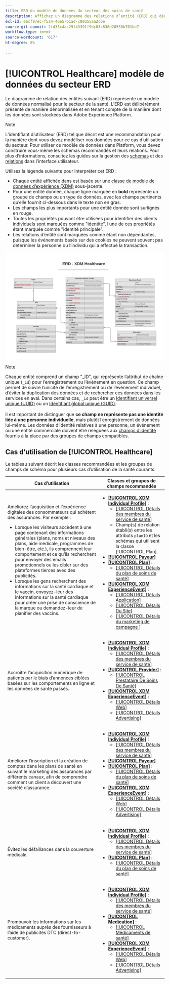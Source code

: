 ```yaml
---
title: ERD du modèle de données du secteur des soins de santé
description: Affichez un diagramme des relations d’entité (ERD) qui décrit un modèle de données normalisé pour le secteur de la santé. Ce modèle de données est compatible avec le modèle de données d’expérience (XDM) à utiliser dans Adobe Experience Platform.
exl-id: ebcf97ec-f5a4-46e5-b1ad-c80d55aa2c6e
source-git-commit: 2fd35c4ac29f43391f9dc03c636d20558b701be7
workflow-type: tm+mt
source-wordcount: '617'
ht-degree: 8%

---
```


# [!UICONTROL Healthcare] modèle de données du secteur ERD

Le diagramme de relation des entités suivant (ERD) représente un modèle de données normalisé pour le secteur de la santé. L’ERD est délibérément présenté de manière dénormalisée et en tenant compte de la manière dont les données sont stockées dans Adobe Experience Platform.

>[!NOTE]
>
>L’identifiant d’utilisateur (ERD) tel que décrit est une recommandation pour la manière dont vous devez modéliser vos données pour ce cas d’utilisation du secteur. Pour utiliser ce modèle de données dans Platform, vous devez construire vous-même les schémas recommandés et leurs relations. Pour plus d’informations, consultez les guides sur la gestion des [schémas](../../ui/resources/schemas.md) et des [relations](../../tutorials/relationship-ui.md) dans l’interface utilisateur.

Utilisez la légende suivante pour interpréter cet ERD :

* Chaque entité affichée dans est basée sur une [classe de modèle de données d’expérience (XDM)](../composition.md#class) sous-jacente.
* Pour une entité donnée, chaque ligne marquée en **bold** représente un groupe de champs ou un type de données, avec les champs pertinents qu’elle fournit ci-dessous dans le texte non en gras.
* Les champs les plus importants pour une entité donnée sont surlignés en rouge.
* Toutes les propriétés pouvant être utilisées pour identifier des clients individuels sont marquées comme &quot;identité&quot;, l’une de ces propriétés étant marquée comme &quot;identité principale&quot;.
* Les relations d’entité sont marquées comme étant non dépendantes, puisque les événements basés sur des cookies ne peuvent souvent pas déterminer la personne ou l’individu qui a effectué la transaction.

![Image montrant le diagramme de relation de l’entité pour le modèle de données du secteur de la santé](../../images/industries/healthcare.png)

>[!NOTE]
>
>Chaque entité comprend un champ &quot;_ID&quot;, qui représente l’attribut de chaîne unique (`_id`) pour l’enregistrement ou l’événement en question. Ce champ permet de suivre l’unicité de l’enregistrement ou de l’événement individuel, d’éviter la duplication des données et de rechercher ces données dans les services en aval. Dans certains cas, `_id` peut être un [Identifiant universel unique (UUID)](https://tools.ietf.org/html/rfc4122) ou un [Identifiant global unique (GUID)](https://docs.microsoft.com/fr-fr/dotnet/api/system.guid?view=net-5.0).<br><br>Il est important de distinguer que **ce champ ne représente pas une identité liée à une personne individuelle**, mais plutôt lʼenregistrement de données lui-même. Les données d’identité relatives à une personne, un événement ou une entité commerciale doivent être reléguées aux [champs d’identité](../composition.md#identity) fournis à la place par des groupes de champs compatibles.

## Cas d’utilisation de [!UICONTROL Healthcare]

Le tableau suivant décrit les classes recommandées et les groupes de champs de schéma pour plusieurs cas d’utilisation de la santé courants.

| Cas d’utilisation | Classes et groupes de champs recommandés |
| --- | --- |
| Améliorez l’acquisition et l’expérience digitales des consommateurs qui achètent des assurances. Par exemple : <ul><li>Lorsque les visiteurs accèdent à une page contenant des informations générales (plans, noms et niveaux des plans, aide médicale, programmes de bien-être, etc.), ils comprennent leur comportement et ce qu’ils recherchent pour envoyer des emails promotionnels ou les cibler sur des plateformes tierces avec des publicités.</li><li>Lorsque les gens recherchent des informations sur la santé cardiaque et le vaccin, envoyez-leur des informations sur la santé cardiaque pour créer une prise de conscience de la marque ou demandez-leur de planifier des vaccins.</li></ul> | <ul><li>**[[!UICONTROL XDM Individual Profile]](../../classes/individual-profile.md)** :<ul><li>[[!UICONTROL Détails des membres du service de santé]](../../field-groups/profile/healthcare-member-details.md)</li><li>Champ(s) de relation établi(s) entre les attributs `planID` et les schémas qui utilisent la classe [!UICONTROL Plan].</li></ul></li><li>**[[!UICONTROL Payeur]](../../classes/payer.md)**</li><li>**[[!UICONTROL Plan]](../../classes/plan.md)** :<ul><li>[[!UICONTROL Détails du plan de soins de santé]](../../field-groups/plan/healthcare-plan-details.md)</li></ul></li><li>**[[!UICONTROL XDM ExperienceEvent]](../../classes/experienceevent.md)** :<ul><li>[[!UICONTROL Détails Application]](../../field-groups/event/application-details.md)</li><li>[[!UICONTROL Détails Du Site]](../../field-groups/event/sitetool-details.md)</li><li>[[!UICONTROL  Détails du marketing de campagne ]](../../field-groups/event/campaign-marketing-details.md)</li></ul></li></ul> |
| Accroître l’acquisition numérique de patients par le biais d’annonces ciblées basées sur les comportements en ligne et les données de santé passés. | <ul><li>**[[!UICONTROL XDM Individual Profile]](../../classes/individual-profile.md)** :<ul><li>[[!UICONTROL Détails des membres du service de santé]](../../field-groups/profile/healthcare-member-details.md)</li></ul></li><li>**[[!UICONTROL Provider]](../../classes/provider.md)** :<ul><li>[[!UICONTROL Prestataire De Soins De Santé]](../../field-groups/provider/healthcare-provider.md)</li></ul></li><li>**[[!UICONTROL XDM ExperienceEvent]](../../classes/experienceevent.md)** :<ul><li>[[!UICONTROL Détails Web]](../../field-groups/event/web-details.md)</li><li>[[!UICONTROL Détails Advertising]](../../field-groups/event/advertising-details.md)</li></ul></li></ul> |
| Améliorer l’inscription et la création de comptes dans les plans de santé en suivant le marketing des assurances par différents canaux, afin de comprendre comment un client a découvert une société d’assurance. | <ul><li>**[[!UICONTROL XDM Individual Profile]](../../classes/individual-profile.md)** :<ul><li>[[!UICONTROL Détails des membres du service de santé]](../../field-groups/profile/healthcare-member-details.md)</li></ul></li><li>**[[!UICONTROL Payeur]](../../classes/payer.md)**</li><li>**[[!UICONTROL Plan]](../../classes/plan.md)** :<ul><li>[[!UICONTROL Détails du plan de soins de santé]](../../field-groups/plan/healthcare-plan-details.md)</li></ul></li><li>**[[!UICONTROL XDM ExperienceEvent]](../../classes/experienceevent.md)** :<ul><li>[[!UICONTROL Détails Web]](../../field-groups/event/web-details.md)</li><li>[[!UICONTROL Détails Advertising]](../../field-groups/event/advertising-details.md)</li></ul></li></ul> |
| Évitez les défaillances dans la couverture médicale. | <ul><li>**[[!UICONTROL XDM Individual Profile]](../../classes/individual-profile.md)** :<ul><li>[[!UICONTROL Détails des membres du service de santé]](../../field-groups/profile/healthcare-member-details.md)</li></ul></li><li>**[[!UICONTROL Plan]](../../classes/plan.md)** :<ul><li>[[!UICONTROL Détails du plan de soins de santé]](../../field-groups/plan/healthcare-plan-details.md)</li></ul></li></ul> |
| Promouvoir les informations sur les médicaments auprès des fournisseurs à l’aide de publicités DTC (direct-to-customer). | <ul><li>**[[!UICONTROL XDM Individual Profile]](../../classes/individual-profile.md)** :<ul><li>[[!UICONTROL Détails des membres du service de santé]](../../field-groups/profile/healthcare-member-details.md)</li></ul></li><li>**[[!UICONTROL Medication]](../../classes/medication.md)** :<ul><li>[[!UICONTROL Médicaments de santé]](../../field-groups/medication/healthcare-medication.md)</li></ul></li><li>**[[!UICONTROL XDM ExperienceEvent]](../../classes/experienceevent.md)** :<ul><li>[[!UICONTROL Détails Web]](../../field-groups/event/web-details.md)</li><li>[[!UICONTROL Détails Advertising]](../../field-groups/event/advertising-details.md)</li></ul></li></ul> |
